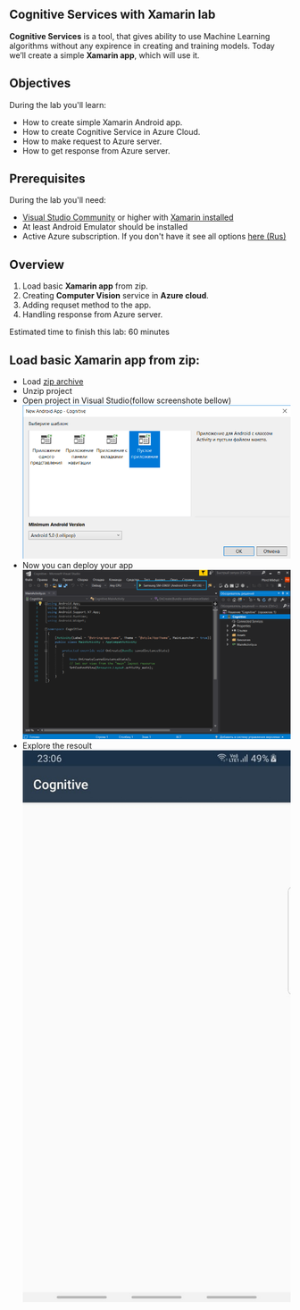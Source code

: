 Cognitive Services with Xamarin lab
------

**Cognitive Services** is a tool, that gives ability to use Machine Learning algorithms without any expirence in creating and training models. Today we’ll create a simple **Xamarin app**, which will use it.

Objectives
------
During the lab you'll learn:

* How to create simple Xamarin Android app.
* How to create Cognitive Service in Azure Cloud.
* How to make request to Azure server.
* How to get response from Azure server.


Prerequisites
------
During the lab you'll need:

* [Visual Studio Community](https://visualstudio.microsoft.com/ru) or higher with [Xamarin installed](https://docs.microsoft.com/en-us/xamarin/get-started/installation/windows)
* At least Android Emulator should be installed
* Active Azure subscription. If you don't have it see all options [here (Rus)](https://habr.com/ru/company/microsoft/blog/352786/)



Overview
-------
1. Load basic **Xamarin app** from zip.
2. Creating **Computer Vision** service in **Azure cloud**.
3. Adding requset method to the app.
4. Handling response from Azure server.

Estimated time to finish this lab: 60 minutes


Load basic Xamarin app from zip:
------
* Load [zip archive](https://1drv.ms/u/s!Ao4BAFKEH4-gcKeR-3sTIgtFgls?e=nCgpED) 
* Unzip project
* Open project in Visual Studio(follow screenshote bellow)
![](https://github.com/kon3gor/CognitiveServicesLab/blob/master/MK/3.png)
* Now you can deploy your app
![](https://github.com/kon3gor/CognitiveServicesLab/blob/master/MK/4.png)
* Explore the resoult 
![](https://github.com/kon3gor/CognitiveServicesLab/blob/master/MK/5.jpg )


